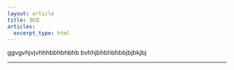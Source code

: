 ```yaml
---
layout: article
title: 测试
articles:
  excerpt_type: html
---
```

ggvgvhjvjvhhhbbhbhbhb
bvhhjbhbhbhbbjbjbkjbj
<style>#zc{display: none;}</style>
---
